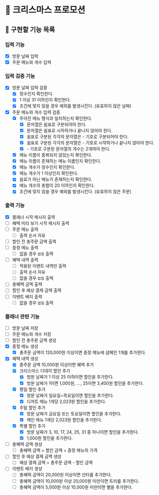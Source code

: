 # 🎄 크리스마스 프로모션

## 🎯 구현할 기능 목록

### 입력 기능

- [x] 방문 날짜 입력
- [x] 주문 메뉴와 개수 입력

### 입력 검증 기능

- [x] 방문 날짜 입력 검증
  - [x] 정수인지 확인한다.
  - [x] 1 이상 31 이하인지 확인한다.
  - [x] 조건에 맞지 않을 경우 예외를 발생시킨다. (유효하지 않은 날짜)
- [x] 주문 메뉴와 개수 입력 검증
  - [x] 주어진 메뉴 형식과 일치하는지 확인한다.
    - [x] 문자열은 쉼표로 구분되어야 한다.
    - [x] 문자열은 쉼표로 시작하거나 끝나지 않아야 한다.
    - [x] 쉼표로 구분된 각각의 문자열은 - 기호로 구분되어야 한다.
    - [x] 쉼표로 구분된 각각의 문자열은 - 기호로 시작하거나 끝나지 않아야 한다.
    - [x] \- 기호로 구분된 문자열의 개수는 2개여야 한다.
  - [x] 메뉴 이름이 중복되지 않았는지 확인한다.
  - [x] 메뉴 이름이 존재하는 메뉴 이름인지 확인한다.
  - [x] 메뉴 개수가 정수인지 확인한다.
  - [x] 메뉴 개수가 1 이상인지 확인한다.
  - [x] 음료가 아닌 메뉴가 존재하는지 확인한다.
  - [x] 메뉴 개수의 총합이 20 이하인지 확인한다.
  - [x] 조건에 맞지 않을 경우 예외를 발생시킨다. (유효하지 않은 주문)

### 출력 기능

- [x] 플래너 시작 메시지 출력
- [ ] 혜택 미리 보기 시작 메시지 출력
- [ ] 주문 메뉴 출력
  - [ ] 출력 순서 자유
- [ ] 할인 전 총주문 금액 출력
- [ ] 증정 메뉴 출력
  - [ ] 없을 경우 `없음` 출력
- [ ] 혜택 내역 출력
  - [ ] 적용된 이벤트 내역만 출력
  - [ ] 출력 순서 자유
  - [ ] 없을 경우 `없음` 출력
- [ ] 총혜택 금액 출력
- [ ] 할인 후 예상 결제 금액 출력
- [ ] 이벤트 배지 출력
  - [ ] 없을 경우 `없음` 출력

### 플래너 관련 기능

- [ ] 방문 날짜 저장
- [ ] 주문 메뉴와 개수 저장
- [ ] 할인 전 총주문 금액 생성
- [x] 증정 메뉴 생성
  - [x] 총주문 금액이 120,000원 이상이면 증정 메뉴에 샴페인 1개를 추가한다.
- [x] 혜택 내역 생성
  - [x] 총주문 금액 10,000원 이상이면 혜택 추가
  - [x] 크리스마스 디데이 할인 추가
    - [x] 방문 날짜가 1 이상 25 이하이면 할인을 추가한다.
    - [x] 방문 날짜가 1이면 1,000원, ..., 25이면 3,400원 할인을 추가한다.
  - [x] 평일 할인 추가
    - [x] 방문 날짜가 일요일~목요일이면 할인을 추가한다.
    - [x] 디저트 메뉴 1개당 2,023원 할인을 추가한다.
  - [x] 주말 할인 추가
    - [x] 방문 날짜가 금요일 또는 토요일이면 할인을 추가한다.
    - [x] 메인 메뉴 1개당 2,023원 할인을 추가한다.
  - [x] 특별 할인 추가
    - [x] 방문 날짜가 3, 10, 17, 24, 25, 31 중 하나이면 할인을 추가한다.
    - [x] 1,000원 할인을 추가한다.
- [ ] 총혜택 금액 생성
  - [ ] 총혜택 금액 = 할인 금액 + 증정 메뉴의 가격
- [ ] 할인 후 예상 결제 금액 생성
  - [ ] 예상 결제 금액 = 총주문 금액 - 할인 금액
- [ ] 이벤트 배지 생성
  - [ ] 총혜택 금액이 20,000원 이상이면 산타를 추가한다.
  - [ ] 총혜택 금액이 10,000원 이상 20,000원 미만이면 트리를 추가한다.
  - [ ] 총혜택 금액이 5,000원 이상 10,000원 미만이면 별을 추가한다.
